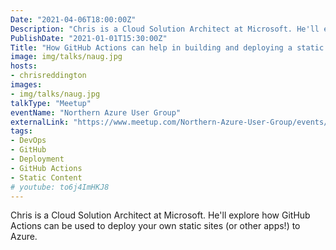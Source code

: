 ```yaml
---
Date: "2021-04-06T18:00:00Z"
Description: "Chris is a Cloud Solution Architect at Microsoft. He'll explore how GitHub Actions can be used to deploy your own static sites (or other apps!) to Azure."
PublishDate: "2021-01-01T15:30:00Z"
Title: "How GitHub Actions can help in building and deploying a static website and more"
image: img/talks/naug.jpg
hosts:
- chrisreddington
images:
- img/talks/naug.jpg
talkType: "Meetup"
eventName: "Northern Azure User Group"
externalLink: "https://www.meetup.com/Northern-Azure-User-Group/events/276192486/"
tags:
- DevOps
- GitHub
- Deployment
- GitHub Actions
- Static Content
# youtube: to6j4ImHKJ8
---
```

Chris is a Cloud Solution Architect at Microsoft. He'll explore how GitHub Actions can be used to deploy your own static sites (or other apps!) to Azure.